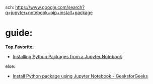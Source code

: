 sch: https://www.google.com/search?q=jupyter+notebook+pip+install+package

# guide:
**Top.Favorite:**
- [Installing Python Packages from a Jupyter Notebook](https://jakevdp.github.io/blog/2017/12/05/installing-python-packages-from-jupyter/)

else:
- [Install Python package using Jupyter Notebook - GeeksforGeeks](https://www.geeksforgeeks.org/install-python-package-using-jupyter-notebook/)
